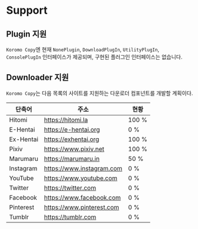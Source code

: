 # Support

## Plugin 지원

`Koromo Copy`엔 현재 `NonePlugin`, `DownloadPlugIn`, `UtilityPlugIn`, `ConsolePlugIn` 인터페이스가 제공되며, 구현된 플러그인 인터페이스는 없습니다.

## Downloader 지원

`Koromo Copy`는 다음 목록의 사이트를 지원하는 다운로더 컴포넌트를 개발할 계획이다.

|단축어|주소|현황|
|--|--|--|
|Hitomi|https://hitomi.la|100 %|
|E-Hentai| https://e-hentai.org|0 %|
|Ex-Hentai|https://exhentai.org|100 %|
|Pixiv| https://www.pixiv.net|100 %|
|Marumaru | https://marumaru.in|50 %|
|Instagram|https://www.instagram.com|0 %|
|YouTube|https://www.youtube.com|0 %|
|Twitter|https://twitter.com|0 %|
|Facebook|https://www.facebook.com|0 %|
|Pinterest|https://www.pinterest.com|0 %|
|Tumblr|https://tumblr.com|0 %|